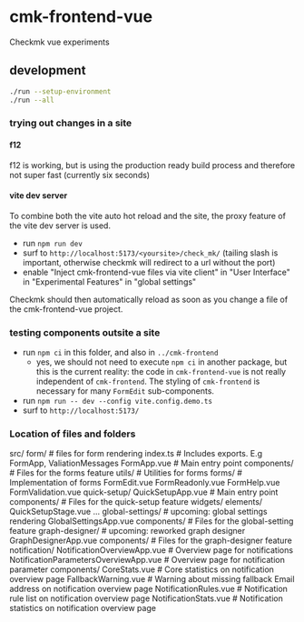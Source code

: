 # cmk-frontend-vue

Checkmk vue experiments

## development

```sh
./run --setup-environment
./run --all
```

### trying out changes in a site

#### f12

f12 is working, but is using the production ready build process and therefore not
super fast (currently six seconds)

#### vite dev server

To combine both the vite auto hot reload and the site, the proxy feature of the
vite dev server is used.

* run `npm run dev`
* surf to `http://localhost:5173/<yoursite>/check_mk/` (tailing slash is
  important, otherwise checkmk will redirect to a url without the port)
* enable "Inject cmk-frontend-vue files via vite client" in "User Interface"
  in "Experimental Features" in "global settings"

Checkmk should then automatically reload as soon as you change a file of the
cmk-frontend-vue project.

### testing components outsite a site

* run `npm ci` in this folder, and also in `../cmk-frontend`
    * yes, we should not need to execute `npm ci` in another package, but this
      is the current reality: the code in `cmk-frontend-vue` is not really
      independent of `cmk-frontend`. The styling of `cmk-frontend` is necessary
      for many `FormEdit` sub-components.
* run `npm run -- dev --config vite.config.demo.ts`
* surf to `http://localhost:5173/`


### Location of files and folders
src/
    form/  # files for form rendering
        index.ts     # Includes exports. E.g FormApp, ValiationMessages
        FormApp.vue  # Main entry point
        components/  # Files for the forms feature
            utils/   # Utilities for forms
            forms/   # Implementation of forms
            FormEdit.vue
            FormReadonly.vue
            FormHelp.vue
            FormValidation.vue
    quick-setup/
        QuickSetupApp.vue # Main entry point
        components/  # Files for the quick-setup feature
            widgets/
            elements/
            QuickSetupStage.vue
            ...
    global-settings/ # upcoming: global settings rendering
        GlobalSettingsApp.vue
        components/  # Files for the global-setting feature
    graph-designer/  # upcoming: reworked graph designer
        GraphDesignerApp.vue
        components/  # Files for the graph-designer feature
    notification/
        NotificationOverviewApp.vue  # Overview page for notifications
        NotificationParametersOverviewApp.vue # Overview page for notification parameter
        components/
            CoreStats.vue  # Core statistics on notification overview page
            FallbackWarning.vue  # Warning about missing fallback Email address on notification overview page
            NotificationRules.vue  # Notification rule list on notification overview page
            NotificationStats.vue  # Notification statistics on notification overview page
